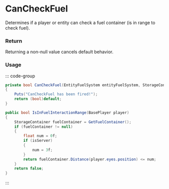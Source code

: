# CanCheckFuel
<Badge type="info" text="Fuel"/>[<Badge type="danger" text="Carbon Compatible"/>](https://github.com/CarbonCommunity/Carbon)[<Badge type="warning" text="Oxide Compatible"/>](https://github.com/OxideMod/Oxide.Rust)
Determines if a player or entity can check a fuel container (is in range to check fuel).

### Return
Returning a non-null value cancels default behavior.

### Usage
::: code-group
```csharp [Example]
private bool CanCheckFuel(EntityFuelSystem entityFuelSystem, StorageContainer local0, BasePlayer player)
{
	Puts("CanCheckFuel has been fired!");
	return (bool)default;
}
```
```csharp [Source — Assembly-CSharp @ EntityFuelSystem]
public bool IsInFuelInteractionRange(BasePlayer player)
{
	StorageContainer fuelContainer = GetFuelContainer();
	if (fuelContainer != null)
	{
		float num = 0f;
		if (isServer)
		{
			num = 3f;
		}
		return fuelContainer.Distance(player.eyes.position) <= num;
	}
	return false;
}

```
:::
